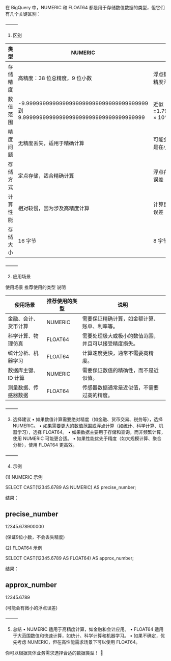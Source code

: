 在 BigQuery 中，NUMERIC 和 FLOAT64 都是用于存储数值数据的类型，但它们有几个关键区别：

⸻

1. 区别

类型 | NUMERIC | FLOAT64
---|---|---
存储精度 | 高精度：38 位总精度，9 位小数 | 浮点数：基于 IEEE 754 双精度浮点数
数值范围 | -9.9999999999999999999999999999999999999 到 9.9999999999999999999999999999999999999 | 近似 ±1.7976931348623157 × 10^308
精度问题 | 无精度丢失，适用于精确计算 | 可能会有精度误差，特别是在小数计算时
存储方式 | 定点存储，适合精确计算 | 浮点存储，可能存在精度误差
计算性能 | 相对较慢，因为涉及高精度计算 | 计算更快，但可能有舍入误差
存储大小 | 16 字节 | 8 字节



⸻

2. 应用场景

使用场景	推荐使用的类型	说明

| 使用场景 | 推荐使用的类型 | 说明 |
|---|---|---|
| 金融、会计、货币计算 | NUMERIC | 需要保证精确计算，如金额计算、账单、利率等。 |
| 科学计算、物理仿真 | FLOAT64 | 需要处理极大或极小的数值范围，并且可以接受精度损失。 |
| 统计分析、机器学习 | FLOAT64 | 计算速度更快，通常不需要高精度。 |
| 数据库主键、ID 计算 | NUMERIC | 需要保证数值的精确性，而不是近似值。 |
| 测量数据、传感器数据 | FLOAT64 | 传感器数据通常是近似值，不需要过高的精度。 |



⸻

3. 选择建议
	•	如果数值计算需要绝对精度（如金融、货币交易、税务等），选择 NUMERIC。
	•	如果需要更大的数值范围或浮点计算（如统计、科学计算、机器学习），选择 FLOAT64。
	•	如果数据主要用于存储和查询，而非频繁计算，使用 NUMERIC 可能更合适。
	•	如果性能优先于精度（如大规模计算、聚合分析），使用 FLOAT64 更高效。

⸻

4. 示例

(1) NUMERIC 示例

SELECT CAST(12345.6789 AS NUMERIC) AS precise_number;

结果：

precise_number
---------------
12345.678900000

(保证9位小数，不会丢失精度)

(2) FLOAT64 示例

SELECT CAST(12345.6789 AS FLOAT64) AS approx_number;

结果：

approx_number
--------------
12345.6789

(可能会有微小的浮点误差)

⸻

5. 总结
	•	NUMERIC 适用于高精度计算，如金融和会计应用。
	•	FLOAT64 适用于大范围数值和快速计算，如统计、科学计算和机器学习。
	•	如果不确定，优先考虑 NUMERIC，但在高性能需求场景下可以使用 FLOAT64。

你可以根据具体业务需求选择合适的数据类型！ 🚀